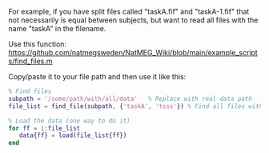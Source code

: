 For example, if you have split files called "taskA.fif" and "taskA-1.fif" that not necessarily is equal between subjects, but want to read all files with the name "taskA" in the filename.

Use this function: https://github.com/natmegsweden/NatMEG_Wiki/blob/main/example_scripts/find_files.m

Copy/paste it to your file path and then use it like this: 

````matlab
% Find files
subpath = '/some/path/with/all/data'   % Replace with real data path
file_list = find_file(subpath, {'taskA', 'tsss'}) % Find all files with "taskA" and "tsss" in the filename

% Load the data (one way to do it)
for ff = 1:file_list
   data{ff} = load(file_list{ff})
end
````